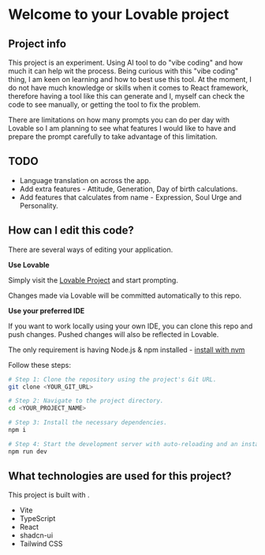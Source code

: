 # Welcome to your Lovable project

## Project info

This project is an experiment. Using AI tool to do "vibe coding" and how much it can help wit the process. Being curious with this "vibe coding" thing, I am keen on learning and how to best use this tool.
At the moment, I do not have much knowledge or skills when it comes to React framework, therefore having a tool like this can generate and I, myself can check the code to see manually, or getting the tool
to fix the problem.

There are limitations on how many prompts you can do per day with Lovable so I am planning to see what features I would like to have and prepare the prompt carefully to take advantage of this limitation.

## TODO
- Language translation on across the app.
- Add extra features - Attitude, Generation, Day of birth calculations.
- Add features that calculates from name - Expression, Soul Urge and Personality.

## How can I edit this code?

There are several ways of editing your application.

**Use Lovable**

Simply visit the [Lovable Project](https://lovable.dev/projects/1b930ca5-35e0-42a2-9642-b7d2da2b6160) and start prompting.

Changes made via Lovable will be committed automatically to this repo.

**Use your preferred IDE**

If you want to work locally using your own IDE, you can clone this repo and push changes. Pushed changes will also be reflected in Lovable.

The only requirement is having Node.js & npm installed - [install with nvm](https://github.com/nvm-sh/nvm#installing-and-updating)

Follow these steps:

```sh
# Step 1: Clone the repository using the project's Git URL.
git clone <YOUR_GIT_URL>

# Step 2: Navigate to the project directory.
cd <YOUR_PROJECT_NAME>

# Step 3: Install the necessary dependencies.
npm i

# Step 4: Start the development server with auto-reloading and an instant preview.
npm run dev
```

## What technologies are used for this project?

This project is built with .

- Vite
- TypeScript
- React
- shadcn-ui
- Tailwind CSS
